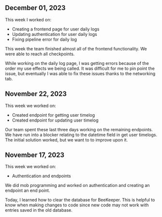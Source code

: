 ## December 01, 2023

This week I worked on:
* Creating a frontend page for user daily logs
* Updating authentication for user daily logs
* Fixing pipeline error for daily log

This week the team finished almost all of the
frontend functionality. We were able to reach all
checkpoints.

While working on the daily log page, I was getting
errors because of the order my use effects we being
called. It was difficult for me to pin point the
issue, but eventually I was able to fix these issues
thanks to the networking tab.

## November 22, 2023

This week we worked on:
* Created endpoint for getting user timelog
* Created endpoint for updating user timelog

Our team spent these last three days working on
the remaining endpoints. We have run into a blocker
relating to the datetime field in get user timelogs.
The initial solution worked, but we want to to
improve upon it.


## November 17, 2023

This week we worked on:
* Authentication and endpoints

We did mob programming and worked on authentication
and creating an endpoint an end point.

Today, I learned how to clear the database for
BeeKeeper. This is helpful to know when making
changes to code since new code may not work with
entries saved in the old database.
